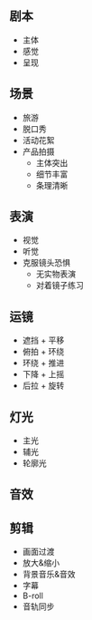 ## 剧本
- 主体
- 感觉
- 呈现

## 场景
- 旅游
- 脱口秀
- 活动花絮
- 产品拍摄
  - 主体突出
  - 细节丰富
  - 条理清晰

## 表演
- 视觉
- 听觉
- 克服镜头恐惧
  - 无实物表演
  - 对着镜子练习

## 运镜
- 遮挡 + 平移
- 俯拍 + 环绕
- 环绕 + 推进
- 下降 + 上摇
- 后拉 + 旋转

## 灯光
- 主光
- 辅光
- 轮廓光

## 音效

## 剪辑
- 画面过渡
- 放大&缩小
- 背景音乐&音效
- 字幕
- B-roll
- 音轨同步
